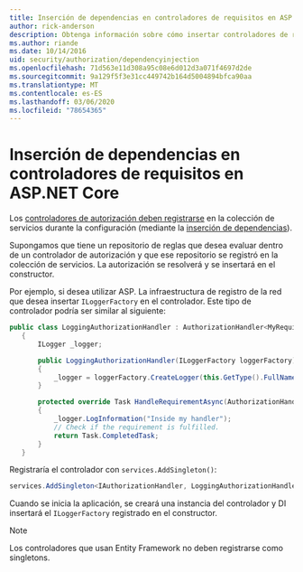 ```yaml
---
title: Inserción de dependencias en controladores de requisitos en ASP.NET Core
author: rick-anderson
description: Obtenga información sobre cómo insertar controladores de requisitos de autorización en una aplicación ASP.NET Core mediante la inserción de dependencias.
ms.author: riande
ms.date: 10/14/2016
uid: security/authorization/dependencyinjection
ms.openlocfilehash: 71d563e11d308a95c08e6d012d3a071f4697d2de
ms.sourcegitcommit: 9a129f5f3e31cc449742b164d5004894bfca90aa
ms.translationtype: MT
ms.contentlocale: es-ES
ms.lasthandoff: 03/06/2020
ms.locfileid: "78654365"
---
```

# <a name="dependency-injection-in-requirement-handlers-in-aspnet-core"></a>Inserción de dependencias en controladores de requisitos en ASP.NET Core

<a name="security-authorization-di"></a>

Los [controladores de autorización deben registrarse](xref:security/authorization/policies#handler-registration) en la colección de servicios durante la configuración (mediante la [inserción de dependencias](xref:fundamentals/dependency-injection)).

Supongamos que tiene un repositorio de reglas que desea evaluar dentro de un controlador de autorización y que ese repositorio se registró en la colección de servicios. La autorización se resolverá y se insertará en el constructor.

Por ejemplo, si desea utilizar ASP. La infraestructura de registro de la red que desea insertar `ILoggerFactory` en el controlador. Este tipo de controlador podría ser similar al siguiente:

```csharp
public class LoggingAuthorizationHandler : AuthorizationHandler<MyRequirement>
   {
       ILogger _logger;

       public LoggingAuthorizationHandler(ILoggerFactory loggerFactory)
       {
           _logger = loggerFactory.CreateLogger(this.GetType().FullName);
       }

       protected override Task HandleRequirementAsync(AuthorizationHandlerContext context, MyRequirement requirement)
       {
           _logger.LogInformation("Inside my handler");
           // Check if the requirement is fulfilled.
           return Task.CompletedTask;
       }
   }
   ```

Registraría el controlador con `services.AddSingleton()`:

```csharp
services.AddSingleton<IAuthorizationHandler, LoggingAuthorizationHandler>();
```

Cuando se inicia la aplicación, se creará una instancia del controlador y DI insertará el `ILoggerFactory` registrado en el constructor.

> [!NOTE]
> Los controladores que usan Entity Framework no deben registrarse como singletons.
